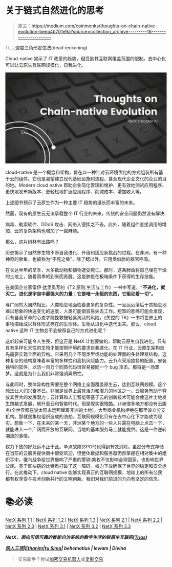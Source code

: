# 关于链式自然进化的思考

> 原文：<https://medium.com/coinmonks/thoughts-on-chain-native-evolution-beea4b701e9a?source=collection_archive---------16----------------------->

TL；速度三角形定位法(dead reckoning)

Cloud-native 揭示了 IT 改革的趋势，但受到其互联网覆盖范围的限制。去中心化可以让云原生互联网规模化，自我进化。

![](img/4227a0197ed1be6eff1049cf1d58801f.png)

cloud-native 是一个概念和架构，旨在以一种针对云环境优化的方式组装所有基于云的组件。它也是渴望建立现代基础设施和流程，甚至现代企业文化的企业的目的地。Modern cloud native 帮助企业简化管理和维护、更有效地测试应用程序、更快地发布新版本、更轻松地扩展应用程序、削减成本、增加收入等。

上述细节预示了云原生作为一种主要 IT 趋势的漫长而丰富的未来。

然而，现有的原生云无法承载整个 IT 行业的未来，传统的安全问题仍然没有解决:

病毒、勒索软件、DDoS 攻击、网络入侵挥之不去。此外，随着组件直接调用的增加，云的复杂架构也增加了一些麻烦。

那么，这片树林有出路吗？

历史揭示了自然界生物不断自我进化、升级和适应新挑战的过程。在非洲，有一种神奇的肺鱼，也被称为“不死之鱼”，除了鳃以外，它用类似肺的器官呼吸。

在长达半年的旱季，大多数动物和植物遭受死亡。那时，这条肺鱼将自己埋在干燥的土地上，随着雨季的到来而苏醒。这是肺鱼在极端条件下获得的生存技能。

在美国企业家雷伊·达里奥写的《T2 原则:生活与工作》一书中写道，**“不进化，就灭亡。进化是宇宙中最强大的力量；它是唯一永恒的东西，它驱动着一切”。**

与广阔的大自然相比，人类栖息地面临着更多的复杂性。一旦远远落后于其栖息地难以想象的快速变化的速度，人类可能很容易失去工作。短暂的悲痛可能会发现，只有自我革命的心态才能挽救被轻易淘汰的风险。《失控的 T6》一书将世界上的事物描绘成以群体形式存在的生命体。生物从进化中迭代出来。那么，cloud native 这种 IT 生物会不会按照自己的方式进化呢？

这听起来可能令人生畏，但这正是 NetX 计划要做的，帮助云原生自我进化。只有具有多样化天性的生物才能按照环境的要求自我进化。在 IT 行业，云原生架构首先需要实现全面的异构。它采用几个不同类型或功能的处理器的多处理器结构。这种复杂的结构意味着丰富的多样性和高抗风险能力。云节点采用独特的配置，安装独特的软件，以防一百万个同质代码很容易被同一个 bug 攻击。那将是一场噩梦。这就是为什么我们非常强调异质性。

与此同时，整体异构性需要在整个网络上全面覆盖原生云，达到互联网规模。这个想法让人们兴奋不已。非洲是世界上最具活力和潜力的地区之一。云服务有助于释放其巨大的发展潜力；云计算和人工智能等基于云的创新技术可能会使这片土地发生跨越式发展，飙升至云和智能时代。但是现实很残酷。非洲很多地方都没有云服务(全世界都在说太阳永远照耀着非洲的土地)。大型商业机构拒绝在那里设立分支机构。那就是集权组织造成的浩劫。互联网规模化只有在去中心化下才能成为现实。想象一下，在未来的某一天，非洲某个地方的一些人只需在电脑上点击一下，就能进入一个广阔而开放的互联网。当地的基本服务马上就能提供。这是一件逆转潮流的事情。

权力下放的好处远不止于此。单点故障(SPOF)也得到有效消除。虽然分布式存储在当前的云服务提供商中很受欢迎，但整体数据和服务器仍然掌握在相对集中的组织手中。俄乌战争给世界敲响了严重的警钟:集权不仅影响全球国家，也影响世界公民。基于区块链的比特币打破了这一障碍。权力下放确保了世界的稳定和安全运行。在此推动下，cloud native 能够实现真正的互联网规模，地球上的所有公民都有权享受与技术创新并行的文明创新。我们对我们前进的方向有坚定的信念。

# 📚必读

[NetX 系列 1.1](/triaslab/rethinking-the-it-industry-d101384e801) | [NetX 系列 1.2](/coinmonks/a-letter-from-satoshi-nakamoto-345a45d012bb) | [NetX 系列 1.3](/coinmonks/out-of-control-the-post-it-evolution-dd64e05ff5bc) | [NetX 系列 2.1](/coinmonks/life-emerges-9ebf26304cd4) | [NetX 系列 2.2](/coinmonks/life-is-out-of-control-9f8e5b7b4b99) | [NetX 系列 2.3](/coinmonks/the-kite-flies-up-and-i-become-the-kite-40678b9dabda) | [NetX 系列 3.1](/coinmonks/the-container-in-the-it-field-21250e3e8b5) | [NetX 系列 3.2](/coinmonks/microservice-architecture-for-new-technologies-d0e37cfccdfa) | [NetX 系列 3.3](/coinmonks/from-service-mesh-to-serverless-570ebd69c884)

***NetX，面向可信可靠的智能自治系统的数字生活的链原生互联网(***[***Trias***](https://www.trias.one/)***)***

[***铁人三项***](https://www.triathon.space/#/)***|***[***Ethanim***](https://www.ethanim.network/)***|***[***tu Sima***](https://www.tusima.network/#/)***| behemotius | leviam | Divina***

> 交易新手？尝试[加密交易机器人](/coinmonks/crypto-trading-bot-c2ffce8acb2a)或[复制交易](/coinmonks/top-10-crypto-copy-trading-platforms-for-beginners-d0c37c7d698c)